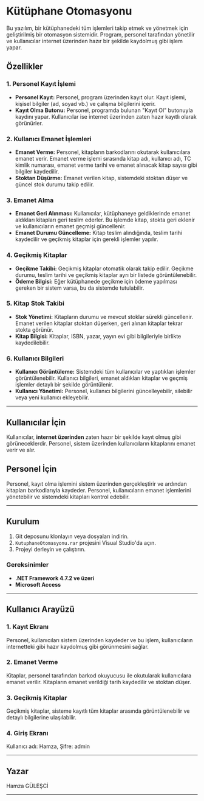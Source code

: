 # Kütüphane Otomasyonu

Bu yazılım, bir kütüphanedeki tüm işlemleri takip etmek ve yönetmek için geliştirilmiş bir otomasyon sistemidir. Program, personel tarafından yönetilir ve kullanıcılar internet üzerinden hazır bir şekilde kaydolmuş gibi işlem yapar.

## Özellikler

### 1. **Personel Kayıt İşlemi**
- **Personel Kayıt:** Personel, program üzerinden kayıt olur. Kayıt işlemi, kişisel bilgiler (ad, soyad vb.) ve çalışma bilgilerini içerir.
- **Kayıt Olma Butonu:** Personel, programda bulunan "Kayıt Ol" butonuyla kaydını yapar. Kullanıcılar ise internet üzerinden zaten hazır kayıtlı olarak görünürler.

### 2. **Kullanıcı Emanet İşlemleri**
- **Emanet Verme:** Personel, kitapların barkodlarını okutarak kullanıcılara emanet verir. Emanet verme işlemi sırasında kitap adı, kullanıcı adı, TC kimlik numarası, emanet verme tarihi ve emanet alınacak kitap sayısı gibi bilgiler kaydedilir.
- **Stoktan Düşürme:** Emanet verilen kitap, sistemdeki stoktan düşer ve güncel stok durumu takip edilir.

### 3. **Emanet Alma**
- **Emanet Geri Alınması:** Kullanıcılar, kütüphaneye geldiklerinde emanet aldıkları kitapları geri teslim ederler. Bu işlemde kitap, stokta geri eklenir ve kullanıcıların emanet geçmişi güncellenir.
- **Emanet Durumu Güncelleme:** Kitap teslim alındığında, teslim tarihi kaydedilir ve geçikmiş kitaplar için gerekli işlemler yapılır.

### 4. **Geçikmiş Kitaplar**
- **Geçikme Takibi:** Geçikmiş kitaplar otomatik olarak takip edilir. Geçikme durumu, teslim tarihi ve geçikmiş kitaplar ayrı bir listede görüntülenebilir.
- **Ödeme Bilgisi:** Eğer kütüphanede geçikme için ödeme yapılması gereken bir sistem varsa, bu da sistemde tutulabilir.

### 5. **Kitap Stok Takibi**
- **Stok Yönetimi:** Kitapların durumu ve mevcut stoklar sürekli güncellenir. Emanet verilen kitaplar stoktan düşerken, geri alınan kitaplar tekrar stokta görünür.
- **Kitap Bilgisi:** Kitaplar, ISBN, yazar, yayın evi gibi bilgileriyle birlikte kaydedilebilir.

### 6. **Kullanıcı Bilgileri**
- **Kullanıcı Görüntüleme:** Sistemdeki tüm kullanıcılar ve yaptıkları işlemler görüntülenebilir. Kullanıcı bilgileri, emanet aldıkları kitaplar ve geçmiş işlemler detaylı bir şekilde görüntülenir.
- **Kullanıcı Yönetimi:** Personel, kullanıcı bilgilerini güncelleyebilir, silebilir veya yeni kullanıcı ekleyebilir.

---

## Kullanıcılar İçin

Kullanıcılar, **internet üzerinden** zaten hazır bir şekilde kayıt olmuş gibi görüneceklerdir. Personel, sistem üzerinden kullanıcıların kitaplarını emanet verir ve alır.

## Personel İçin

Personel, kayıt olma işlemini sistem üzerinden gerçekleştirir ve ardından kitapları barkodlarıyla kaydeder. Personel, kullanıcıların emanet işlemlerini yönetebilir ve sistemdeki kitapları kontrol edebilir.

---

## Kurulum

1. Git deposunu klonlayın veya dosyaları indirin.
2. `KutuphaneOtomasyonu.rar` projesini Visual Studio'da açın.
3. Projeyi derleyin ve çalıştırın.

### Gereksinimler
- **.NET Framework 4.7.2 ve üzeri**
- **Microsoft Access**

---

## Kullanıcı Arayüzü

### 1. Kayıt Ekranı
Personel, kullanıcıları sistem üzerinden kaydeder ve bu işlem, kullanıcıların internetteki gibi hazır kaydolmuş gibi görünmesini sağlar.

### 2. Emanet Verme
Kitaplar, personel tarafından barkod okuyucusu ile okutularak kullanıcılara emanet verilir. Kitapların emanet verildiği tarih kaydedilir ve stoktan düşer.

### 3. Geçikmiş Kitaplar
Geçikmiş kitaplar, sisteme kayıtlı tüm kitaplar arasında görüntülenebilir ve detaylı bilgilerine ulaşılabilir.

### 4. Giriş Ekranı
Kullanıcı adı: Hamza, Şifre: admin

---

## Yazar

Hamza GÜLEŞCİ

---
